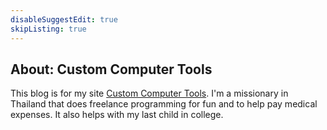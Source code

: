 ```yaml
---
disableSuggestEdit: true
skipListing: true
---
```


## About: Custom Computer Tools

This blog is for my site [Custom Computer Tools](http://customct.com). I'm a missionary in Thailand that does freelance programming for fun and to help pay medical expenses. It also helps with my last child in college.
